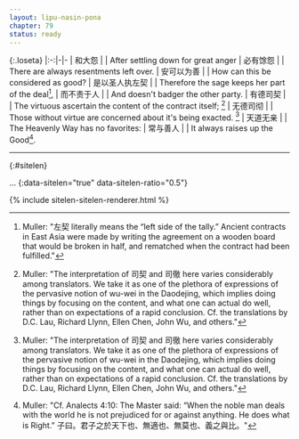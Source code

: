 ```yaml
---
layout: lipu-nasin-pona
chapter: 79
status: ready
---
```


{:.loseta}
|:-:|-|-
| 和大怨               |  | After settling down for great anger
| 必有馀怨             |  | There are always resentments left over.
| 安可以为善           |  | How can this be considered as good?
| 是以圣人<wbr/>执左契 |  | Therefore the sage keeps her part of the deal[^8],
| 而不责于人           |  | And doesn't badger the other party.
| 有德司契             |  | The virtuous ascertain the content of the contract itself; [^9]
| 无德司彻             |  | Those without virtue are concerned about it's being exacted. [^9]
| 天道无亲             |  | The Heavenly Way has no favorites:
| 常与善人             |  | It always raises up the Good[^10].

[^8]: Muller: "左契 literally means the “left side of the tally.” Ancient contracts in East Asia were made by writing the agreement on a wooden board that would be broken in half, and rematched when the contract had been fulfilled."
[^9]: Muller: "The interpretation of 司契 and 司徹 here varies considerably among translators. We take it as one of the plethora of expressions of the pervasive notion of wu-wei in the Daodejing, which implies doing things by focusing on the content, and what one can actual do well, rather than on expectations of a rapid conclusion. Cf. the translations by D.C. Lau, Richard Llynn, Ellen Chen, John Wu, and others."
[^10]: Muller: "Cf. Analects 4:10: The Master said: “When the noble man deals with the world he is not prejudiced for or against anything. He does what is Right.” 子曰。君子之於天下也、無適也、無莫也、義之與比。"

-------
{:#sitelen}

...
{:data-sitelen="true" data-sitelen-ratio="0.5"}

{% include sitelen-sitelen-renderer.html %}
